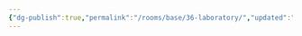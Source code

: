 ```yaml
---
{"dg-publish":true,"permalink":"/rooms/base/36-laboratory/","updated":"2025-04-12T16:07:07.261+01:00"}
---
```


